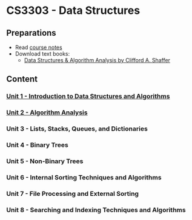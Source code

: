 # CS3303 - Data Structures

## Preparations

- Read [course notes](CS3303_Course_Introduction_Notes%204-2019.pdf)
- Download text books:
  - [Data Structures & Algorithm Analysis by Clifford A. Shaffer](https://people.cs.vt.edu/shaffer/Book/JAVA3elatest.pdf)

## Content

### [Unit 1 - Introduction to Data Structures and Algorithms](unit1/README.md)

### [Unit 2 - Algorithm Analysis](unit2/README.md)

### Unit 3 - Lists, Stacks, Queues, and Dictionaries

### Unit 4 - Binary Trees

### Unit 5 - Non-Binary Trees

### Unit 6 - Internal Sorting Techniques and Algorithms

### Unit 7 - File Processing and External Sorting

### Unit 8 - Searching and Indexing Techniques and Algorithms